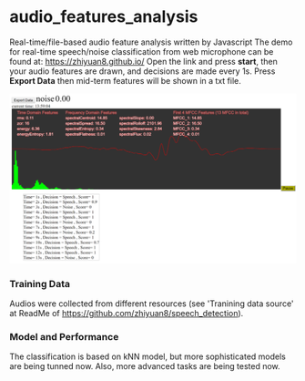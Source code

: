 # audio_features_analysis
Real-time/file-based audio feature analysis written by Javascript
The demo for real-time speech/noise classification from web microphone can be found at: https://zhiyuan8.github.io/
Open the link and press **start**, then your audio features are drawn, and decisions are made every 1s. Press **Export Data** then mid-term features will be shown in a txt file.

<p align="center">
  <img src="https://github.com/zhiyuan8/audio_features_analysis/blob/master/img/screen_shot2.png" width="800" title="demo">
</p>  

### Training Data
Audios were collected from different resources (see 'Tranining data source' at ReadMe of https://github.com/zhiyuan8/speech_detection).

### Model and Performance
The classification is based on kNN model, but more sophisticated models are being tunned now. Also, more advanced tasks are being tested now.
